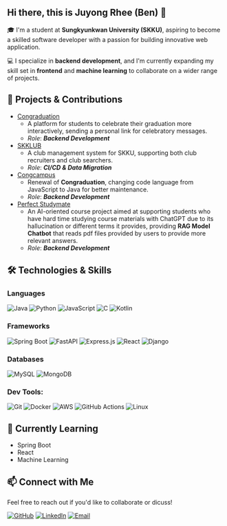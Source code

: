 ## Hi there, this is Juyong Rhee (Ben) 👋

🎓 I'm a student at **Sungkyunkwan University (SKKU)**, aspiring to become a skilled software developer with a passion for building innovative web application.

💻 I specialize in **backend development**, and I'm currently expanding my skill set in **frontend** and **machine learning** to collaborate on a wider range of projects.


## 🔭 Projects & Contributions
- [Congraduation](https://github.com/wndyd0131/Congraduation)
  - A platform for students to celebrate their graduation more interactively, sending a personal link for celebratory messages.
  - *Role*: ***Backend Development***
- [SKKLUB](https://github.com/wndyd0131/skklub-backend)
  - A club management system for SKKU, supporting both club recruiters and club searchers.
  - *Role*: ***CI/CD & Data Migration***
- [Congcampus](https://github.com/wndyd0131/c-campus-backend)
  - Renewal of **Congraduation**, changing code language from JavaScript to Java for better maintenance.
  - *Role*: ***Backend Development***
- [Perfect Studymate](https://github.com/wndyd0131/2024-Capstone-Design-Project)
  - An AI-oriented course project aimed at supporting students who have hard time studying course materials with ChatGPT due to its hallucination or different terms it provides, providing **RAG Model Chatbot** that reads pdf files provided by users to provide more relevant answers.
  - *Role*: ***Backend Development***
## 🛠️ Technologies & Skills
### Languages
![Java](https://img.shields.io/badge/Java-007396?style=for-the-badge&logo=java&logoColor=white)
![Python](https://img.shields.io/badge/Python-3776AB?style=for-the-badge&logo=python&logoColor=white)
![JavaScript](https://img.shields.io/badge/JavaScript-F7DF1E?style=for-the-badge&logo=javascript&logoColor=black)
![C](https://img.shields.io/badge/C-A8B9CC?style=for-the-badge&logo=c&logoColor=black)
![Kotlin](https://img.shields.io/badge/Kotlin-7F52FF?style=for-the-badge&logo=kotlin&logoColor=white)
  
### Frameworks
![Spring Boot](https://img.shields.io/badge/Spring%20Boot-6DB33F?style=for-the-badge&logo=spring-boot&logoColor=white)
![FastAPI](https://img.shields.io/badge/FastAPI-009688?style=for-the-badge&logo=fastapi&logoColor=white)
![Express.js](https://img.shields.io/badge/Express.js-404D59?style=for-the-badge&logo=express&logoColor=white)
![React](https://img.shields.io/badge/React-20232A?style=for-the-badge&logo=react&logoColor=61DAFB)
![Django](https://img.shields.io/badge/Django-092E20?style=for-the-badge&logo=django&logoColor=white)

### Databases
![MySQL](https://img.shields.io/badge/MySQL-4479A1?style=for-the-badge&logo=mysql&logoColor=white)
![MongoDB](https://img.shields.io/badge/MongoDB-47A248?style=for-the-badge&logo=mongodb&logoColor=white)

### Dev Tools:
![Git](https://img.shields.io/badge/Git-F05032?style=for-the-badge&logo=git&logoColor=white)
![Docker](https://img.shields.io/badge/Docker-2496ED?style=for-the-badge&logo=docker&logoColor=white)
![AWS](https://img.shields.io/badge/AWS-232F3E?style=for-the-badge&logo=amazon-aws&logoColor=white)
![GitHub Actions](https://img.shields.io/badge/GitHub%20Actions-2088FF?style=for-the-badge&logo=github-actions&logoColor=white)
![Linux](https://img.shields.io/badge/Linux-FCC624?style=for-the-badge&logo=linux&logoColor=black)

## 🌱 Currently Learning
- Spring Boot
- React
- Machine Learning

## 📫 Connect with Me
Feel free to reach out if you'd like to collaborate or dicuss!

[![GitHub](https://img.shields.io/badge/GitHub-100000?style=for-the-badge&logo=github&logoColor=white)](https://github.com/wndyd0131)
[![LinkedIn](https://img.shields.io/badge/LinkedIn-0077B5?style=for-the-badge&logo=linkedin&logoColor=white)](https://linkedin.com/in/juyong-rhee)
[![Email](https://img.shields.io/badge/Email-D14836?style=for-the-badge&logo=gmail&logoColor=white)](mailto:jybenrhee131@gmail.com)
